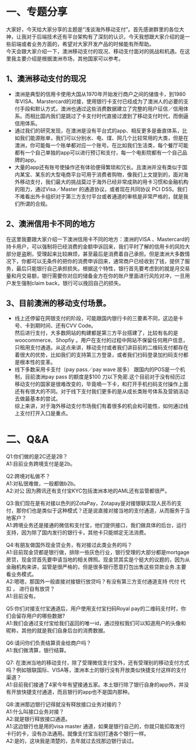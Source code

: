 # 一、专题分享
大家好，今天给大家分享的主题是“浅谈海外移动支付”。首先感谢群里的各位大神，让我对于后端技术还有平台架构有了深刻的认识，今天我想跟大家介绍的是一些前端或者业务方面的，希望对大家开发产品的时候能有所帮助。</br>
今天会跟大家介绍一下，澳洲移动支付的现况、移动支付面对的挑战和机遇。在这里我主要介绍是根据澳洲市场，其他国家可以参考。
## 1、澳洲移动支付的现况
- 澳洲是典型的信用卡使用大国从1970年开始发行商户之间的储值卡，到1980年VISA、Marstercard的对接，使用银行卡支付已经成为了澳洲人的必要的支付手段和默认方式，澳洲也通过这些消费数据建立了完整的用户征信／信用体系。而相比国内我们是跳过了卡支付时代直接过渡到了移动支付时代，而倒逼信用体系。
- 通过我们的研究发现，在澳洲是没有平台式的app、相反更多是垂直体系，比如我们能源账单，我们可以分别水、电、煤、网几个比较常用的大类，但是在澳洲，你可能每一个账单都对应一个账号。在比如我们生活类，每个餐厅可能都有一个自己单独的app可以进行预订和支付，每一个电影院都有一个自己品牌的app。
- 大量的app还有账号使操作还有体验便得繁琐和冗长。且澳洲并没有类似于国内某宝、某东的大型电商平台可用于消费者购物，像我们上文提到的，面对海外移动支付，我们最大的挑战莫过于海外已经非常成熟的用卡习惯和金融机构的阻力，通过Visa／Master 的通道协议，或者现在共同协议 PCI DSS。我们不难看出外卡组织对于第三方支付平台或者通道的审核是非常严格的，就是我们所谓的合规。
## 2、澳洲信用卡不同的地方
在这里我要跟大家介绍一下澳洲信用卡不同的地方：澳洲的VISA 、Mastercard的持卡用户，可以强制将已经消费的金额申诉回来，我们平时了解的信用卡的风险大部分是盗刷，受理起来比较麻烦，甚至最后是消费着自己承担。但是澳洲大多数情况下，你都可以无条件的把你的消费申诉回来，通常商户已经收到了钱，提供了服务，最后只能银行自己承担损失。根据这个特性，银行首先要考虑到的就是月交易量和月交易额，银行需要你对应的储备金方在你的账户里面进行风险对冲，一旦用户发生强制claim back，银行可以挽回自己的损失。
## 3、目前澳洲的移动支付场景。
- 线上还停留在网银支付的阶段，可能跟国内银行卡的三要素不同，这边是卡号、卡到期时间、还有CVV Code。</br> 然后进行支付，大多数网站的构建都是第三方平台搭建了，比较有名的是 woocommerce、Shopfiy 。用户在支付的过程中网站不保留任何用户信息，只租用支付通道。从这点来讲，移动支付或者我们讲目前的二维码支付都存在着很大的优势，比如我们的支持第三方登录，或者我们扫码登录加扫码支付都是根本性的变革。</br>
- 线下多数采用卡支付（pay pass／pay wave 居多） 跟国内的POS是一个机制，目前澳洲pay pass 的额度是$100 刀以下免密.这个目前对于没有经历过移动支付的国家是很难改变的，毕竟嘀一下卡，和打开手机扫码支付操作上面还有有很大的不同。对于线下支付我们更多的是从成长类账号体系及营销活动去做最基本的尝试。</br>
综上来讲，对于海外移动支付市场我们有着很多的机会和可能性，如何通过线上支付打开入口是重点。
# 二、Q&A
Q1:你们做的是2C还是2B？</br>
A1:目前业务跨境支付是是2b。

Q2:跨境对私做不？</br>
A1:对私很难做，一般都做b2b。</br>
A2:对公 因为腾讯还有支付宝KYC包括澳洲本地的AML还有监管都很严。

Q3:我们现在是有对接以色列的ZotaPay，Zotapay是对接银联实现人民币的支付，那你们也是类似于这种模式？还是说直接对接当地的支付通道，从而服务于当地客户？</br>
A1:跨境业务还是接通的微信和支付宝，他们提供接口，我们做具体的后台，运行支持，因为除了国内发行的银行卡，其他卡只能绑定无法消费。

Q4:有朋友做国外现金贷业务，有对接过此类业务的吗？</br>
A1:目前现金贷都是银行做，排除一些灰色行业，银行受理的大部分都是mortgage 房贷，现金贷首先要申请当地的相关牌照。现金贷其实是个挺大的议题的，因为从金融机构来讲，监管是很严格的，但是很多银行愿意打包出售这些贷款业务.主要看业务模式。</br>
A2:嗯嗯，那国外一般直接对接银行放贷吗？有没有第三方支付通道支持 代付 代扣 ， 进行自有放贷？</br>
A1:目前没有。

Q5:你们对接支付宝通道后，用户使用支付宝扫码Royal pay的二维码支付时，你们会留存用户的哪些数据?</br>
A1:我们会通过支付宝给我们返回的唯一id，通过授权我们可以知道用户的头像和昵称，其他的就是我们自身后台的消费数据。

Q6:请问你们负责结算资金给商户吗？</br>
A1:我们做清算，银行结算。

Q7: 在澳洲当地的移动支付，除了受理微信支付宝外，还有受理别的移动支付方式吗？例如银联国际、VISA等，澳洲本土的银行没有开放类似快捷支付这样的支付渠道？</br>
A1:目前我们接通了4家今年有望接通五家。本土银行除了银行自身的app外，并没有开放快捷支付通道，而且银行的app也不是国内那种。

Q8:澳洲那边银行记得就没有释放接口业务对接的？</br>
A1:什么叫接口业务对接？</br>
A2:就是银行释放接口通道。</br>
A1:这边银行也是用的visa master 通道，如果是银行自己的，你就只能扣取发行卡行的卡，没有办法通用。就像支付宝当初打通各个银行一样。</br>
A2:是的，这块我是清楚的，去年就过去找那边银行谈过。